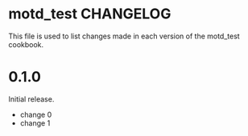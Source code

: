 # motd_test CHANGELOG

This file is used to list changes made in each version of the motd_test cookbook.

# 0.1.0

Initial release.

- change 0
- change 1

